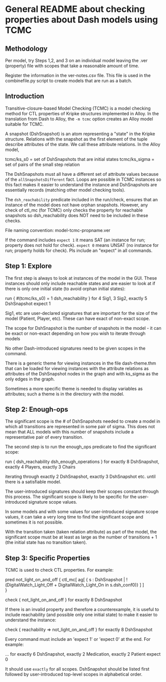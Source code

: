 # General README about checking properties about Dash models using TCMC

## Methodology

Per model, try Steps 1,2, and 3 on an individual model leaving the .ver (property) file with scopes that take a reasonable amount of time.

Register the information in the ver-notes.csv file.  This file is used in the combinefile.py script to create models that are run as a batch.

## Introduction

Transitive-closure-based Model Checking (TCMC) is a model checking method for CTL properties of Kripke structures implemented in Alloy.  In the translation from Dash to Alloy, the `-m tcmc` option creates an Alloy model suitable for TCMC.

A snapshot (DshSnapshot) is an atom representing a "state" in the Kripke structure.  Relations with the snapshot as the first element of the tuple describe attributes of the state.  We call these attribute relations.  In the Alloy model,

tcmc/ks_s0 = set of DshSnapshots that are initial states
tcmc/ks_sigma = set of pairs of the small step relation

The DshSnapshots must all have a different set of attribute values because of the `allSnapshotsDifferent` fact.  Loops are possible in TCMC instances so this fact makes it easier to understand the instance and DshSnapshots are essentially records (matching other model checking tools).

The `dsh_reachability` predicate included in the run/check, ensures that an instance of the model does not have orphan snapshots. However, any check of ctl_mc (for TCMC) only checks the property for reachable snapshots so dsh_reachability does NOT need to be included in these checks.

File naming convention: model-tcmc-propname.ver

If the command includes `expect 1` it means SAT (an instance for run; property does not hold for check).  `expect 0` means UNSAT (no instance for run; property holds for check).  Pls include an "expect" in all commands.

## Step 1: Explore

The first step is always to look at instances of the model in the GUI.  These instances should only include reachable states and are easier to look at if there is only one initial state (to avoid orphan initial states):

run { 
   #(tcmc/ks_s0) = 1 
   dsh_reachability 
} for 4 Sig1, 3 Sig2, exactly 5 DshSnapshot expect 1

Sig1, etc are user-declared signatures that are important for the size of the model (Patient, Player, etc).  These can have exact of non-exact scope.

The scope for DshSnapshot is the number of snapshots in the model - it can be exact or non-exact depending on how you wish to iterate through models

No other Dash-introduced signatures need to be given scopes in the command.

There is a generic theme for viewing instances in the file dash-theme.thm that can be loaded for viewing instances with the attribute relations as attributes of the DshSnapshot nodes in the graph and with ks_sigma as the only edges in the graph.

Sometimes a more specific theme is needed to display variables as attributes; such a theme is in the directory with the model.

## Step 2: Enough-ops

The significant scope is the # of DshSnapshots needed to create a model in which all transitions are represented in some pair of sigma.  This does not mean that ALL models with this number of snapshots include a representative pair of every transition.

The second step is to run the enough_ops predicate to find the significant scope:

run {
   dsh_reachability
   dsh_enough_operations 
} for exactly 8 DshSnapshot, exactly 4 Players, exactly 3 Chairs 

iterating through exactly 2 DshSnapshot, exactly 3 DshSnapshot etc. until there is a satisfiable model.

The user-introduced signatures should keep their scopes constant through this process.  The significant scope is likely to be specific for the user-introduced signature scope values.

In some models and with some values for user-introduced signature scope values, it can take a very long time to find the significant scope and sometimes it is not possible.

With the transition taken (taken relation attribute) as part of the model, the significant scope must be at least as large as the number of transitions + 1 (the initial state has no transition taken).

## Step 3: Specific Properties

TCMC is used to check CTL properties.  For example:

pred not_light_on_and_off {
    ctl_mc[
        ag[
            { s : DshSnapshot | !(DigitalWatch_Light_Off + DigitalWatch_Light_On in s.dsh_conf0)}
            ]
        ]    
}

check {
	not_light_on_and_off 
}
for exactly 8 DshSnapshot

If there is an invalid property and therefore a counterexample, it is useful to include reachability (and possible only one initial state) to make it easier to understand the instance:

check { 
	reachability => not_light_on_and_off 
} 
for exactly 8 DshSnapshot

Every command must include an 'expect 1' or 'expect 0' at the end. For example:

... for exactly 6 DshSnapshot, exactly 2 Medication, exactly 2 Patient   expect 0

It should use `exactly` for all scopes. DshSnapshot should be listed first followed by user-introduced top-level scopes in alphabetical order.




